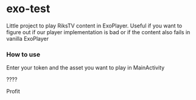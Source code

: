# exo-test

Little project to play RiksTV content in ExoPlayer. Useful if you want to figure out if our player implementation is bad or if the content also fails in vanilla ExoPlayer

### How to use
Enter your token and the asset you want to play in MainActivity

????

Profit
